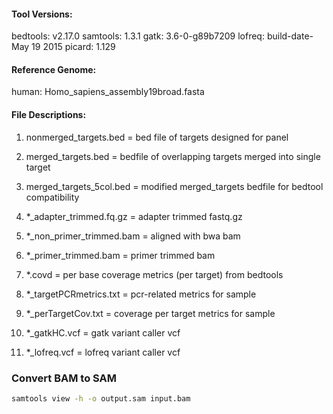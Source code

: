 #### Tool Versions:
bedtools: v2.17.0
samtools: 1.3.1
gatk: 3.6-0-g89b7209
lofreq: build-date-May 19 2015
picard: 1.129

#### Reference Genome:
human: Homo_sapiens_assembly19broad.fasta

#### File Descriptions:
1. nonmerged_targets.bed = bed file of targets designed for panel
2. merged_targets.bed = bedfile of overlapping targets  merged into single target
3. merged_targets_5col.bed = modified merged_targets bedfile for bedtool compatibility

4. *_adapter_trimmed.fq.gz = adapter trimmed fastq.gz
6. *_non_primer_trimmed.bam = aligned with bwa bam
8. *_primer_trimmed.bam = primer trimmed bam

9. *.covd = per base coverage metrics (per target) from bedtools
10. *_targetPCRmetrics.txt = pcr-related metrics for sample
11. *_perTargetCov.txt = coverage per target metrics for sample
12. *_gatkHC.vcf = gatk variant caller vcf
13. *_lofreq.vcf = lofreq variant caller vcf

### Convert BAM to SAM
```bash
samtools view -h -o output.sam input.bam
```
